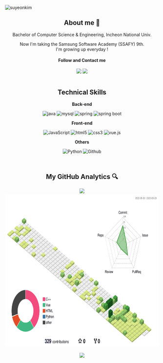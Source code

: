 ![suyeonkim](https://github.com/suyeonsu/suyeonsu/assets/54935106/1194f5ca-d606-4c27-bed9-134acce0d00d)

<div align="center">
  <h2>About me 🐚</h2>
  <div>
  Bachelor of Computer Science & Engineering, Incheon National Univ.
  
  Now I'm taking the Samsung Software Academy (SSAFY) 9th.  
  I'm growing up everyday  !
  <h4>Follow and Contact me </h4>
    <div>
    <a href="https://suyeonsu.github.io"><img src="https://img.shields.io/badge/Blog-181717?style=flat-square&logo=GitHub&logoColor=white&link=https://suyeonsu.github.io"/></a>
    <a href="mailto:agew0423@daum.net"><img src="https://img.shields.io/badge/Mail-EA4335?style=flat-square&logo=Gmail&logoColor=white&link=agew0423@daum.net"/></a>
    </div>
  </div>
  
  <br/>

  <h2>Technical Skills</h2>
  <div>
  
  <b>Back-end</b>

![java](https://img.shields.io/badge/java-007396?style=for-the-badge&logo=&logoColor=white)
![mysql](https://img.shields.io/badge/mysql-4479A1?style=for-the-badge&logo=mysql&logoColor=white)
![spring](https://img.shields.io/badge/spring-6DB33F?style=for-the-badge&logo=spring&logoColor=white)
![spring boot](https://img.shields.io/badge/SpringBoot-6DB33F?style=for-the-badge&logo=SpringBoot&logoColor=white)  

<b>Front-end</b>

![JavaScript](https://img.shields.io/badge/JavaScript-F7DF1E?style=for-the-badge&logo=Javascript&logoColor=black)
![html5](https://img.shields.io/badge/html-E34F26?style=for-the-badge&logo=html5&logoColor=white)
![css3](https://img.shields.io/badge/css-1572B6?style=for-the-badge&logo=css3&logoColor=white)
![vue.js](https://img.shields.io/badge/vue.js-4FC08D?style=for-the-badge&logo=vue.js&logoColor=white)

<b>Others</b>

![Python](https://img.shields.io/badge/Python-3776AB?style=for-the-badge&logo=python&logoColor=white)
![Github](https://img.shields.io/badge/GitHub-181717?style=for-the-badge&logo=GitHub&logoColor=white)

  </div>
    
  <br/>
  
  <h2>My GitHub Analytics 🔍</h2>
  <div>
  <img height="150em" src="https://github-readme-stats.vercel.app/api?username=suyeonsu&show_icons=true&count_private=true&theme=flag-india"/>
  <img height="500em" src="./profile-3d-contrib/profile-green-animate.svg"/>
  </div>

<br/>
                                                                          
  <img src="https://hits.seeyoufarm.com/api/count/incr/badge.svg?url=https%3A%2F%2Fgithub.com%2Fsuyeonsu&count_bg=%23555555title_bg=%23E7E7E7&icon=github.svg&icon_color=%23E7E7E7&title=hits&edge_flat=false"/>
</div>
